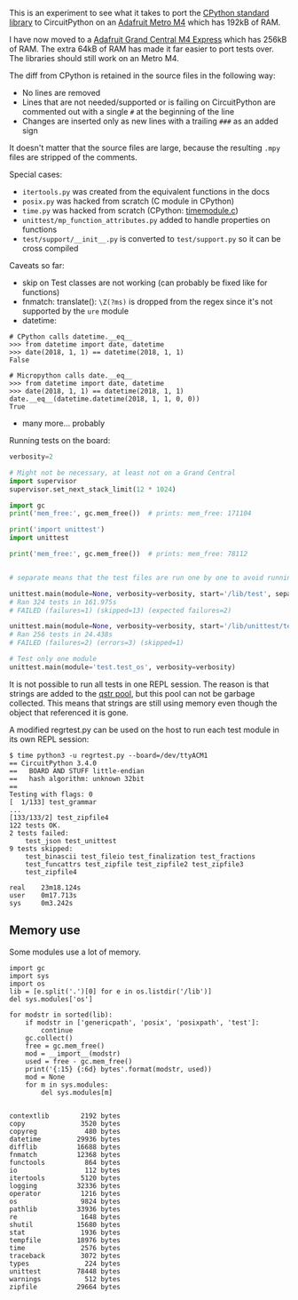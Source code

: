 This is an experiment to see what it takes to port the [CPython standard library](https://github.com/python/cpython/tree/v3.4.9/Lib) to CircuitPython on an [Adafruit Metro M4](https://www.adafruit.com/product/3382) which has 192kB of RAM.

I have now moved to a [Adafruit Grand Central M4 Express](https://www.adafruit.com/product/4064) which has 256kB of RAM. The extra 64kB of RAM has made it far easier to port tests over. The libraries should still work on an Metro M4.

The diff from CPython is retained in the source files in the following way:
- No lines are removed
- Lines that are not needed/supported or is failing on CircuitPython are commented out with a single ```#``` at the beginning of the line
- Changes are inserted only as new lines with a trailing ```###``` as an added sign

It doesn't matter that the source files are large, because the resulting ```.mpy``` files are stripped of the comments.

Special cases:
- ```itertools.py``` was created from the equivalent functions in the docs
- ```posix.py``` was hacked from scratch (C module in CPython)
- ```time.py``` was hacked from scratch (CPython: [timemodule.c](https://github.com/python/cpython/blob/master/Modules/timemodule.c))
- ```unittest/mp_function_attributes.py``` added to handle properties on functions
- ```test/support/__init__.py``` is converted to ```test/support.py``` so it can be cross compiled

Caveats so far:
- skip on Test classes are not working (can probably be fixed like for functions)
- fnmatch: translate(): ```\Z(?ms)``` is dropped from the regex since it's not supported by the ```ure``` module
- datetime:
```
# CPython calls datetime.__eq__
>>> from datetime import date, datetime
>>> date(2018, 1, 1) == datetime(2018, 1, 1)
False

# Micropython calls date.__eq__
>>> from datetime import date, datetime
>>> date(2018, 1, 1) == datetime(2018, 1, 1)
date.__eq__(datetime.datetime(2018, 1, 1, 0, 0))
True

```
- many more... probably


Running tests on the board:
```python
verbosity=2

# Might not be necessary, at least not on a Grand Central
import supervisor
supervisor.set_next_stack_limit(12 * 1024)

import gc
print('mem_free:', gc.mem_free())  # prints: mem_free: 171104

print('import unittest')
import unittest

print('mem_free:', gc.mem_free())  # prints: mem_free: 78112


# separate means that the test files are run one by one to avoid running out of memory

unittest.main(module=None, verbosity=verbosity, start='/lib/test', separate=True)
# Ran 324 tests in 161.975s
# FAILED (failures=1) (skipped=13) (expected failures=2)

unittest.main(module=None, verbosity=verbosity, start='/lib/unittest/test', separate=True)
# Ran 256 tests in 24.438s
# FAILED (failures=2) (errors=3) (skipped=1)

# Test only one module
unittest.main(module='test.test_os', verbosity=verbosity)


```

It is not possible to run all tests in one REPL session. The reason is that strings are added to the [qstr pool](http://elixir.tronnes.org/circuitpython/latest/source/py/qstr.c), but this pool can not be garbage collected. This means that strings are still using memory even though the object that referenced it is gone.

A modified regrtest.py can be used on the host to run each test module in its own REPL session:
```
$ time python3 -u regrtest.py --board=/dev/ttyACM1
== CircuitPython 3.4.0
==   BOARD AND STUFF little-endian
==   hash algorithm: unknown 32bit
==
Testing with flags: 0
[  1/133] test_grammar
...
[133/133/2] test_zipfile4
122 tests OK.
2 tests failed:
    test_json test_unittest
9 tests skipped:
    test_binascii test_fileio test_finalization test_fractions
    test_funcattrs test_zipfile test_zipfile2 test_zipfile3
    test_zipfile4

real    23m18.124s
user    0m17.713s
sys     0m3.242s

```


Memory use
----------

Some modules use a lot of memory.

```
import gc
import sys
import os
lib = [e.split('.')[0] for e in os.listdir('/lib')]
del sys.modules['os']

for modstr in sorted(lib):
    if modstr in ['genericpath', 'posix', 'posixpath', 'test']:
        continue
    gc.collect()
    free = gc.mem_free()
    mod = __import__(modstr)
    used = free - gc.mem_free()
    print('{:15} {:6d} bytes'.format(modstr, used))
    mod = None
    for m in sys.modules:
        del sys.modules[m]


contextlib        2192 bytes
copy              3520 bytes
copyreg            480 bytes
datetime         29936 bytes
difflib          16688 bytes
fnmatch          12368 bytes
functools          864 bytes
io                 112 bytes
itertools         5120 bytes
logging          32336 bytes
operator          1216 bytes
os                9824 bytes
pathlib          33936 bytes
re                1648 bytes
shutil           15680 bytes
stat              1936 bytes
tempfile         18976 bytes
time              2576 bytes
traceback         3072 bytes
types              224 bytes
unittest         78448 bytes
warnings           512 bytes
zipfile          29664 bytes
```
